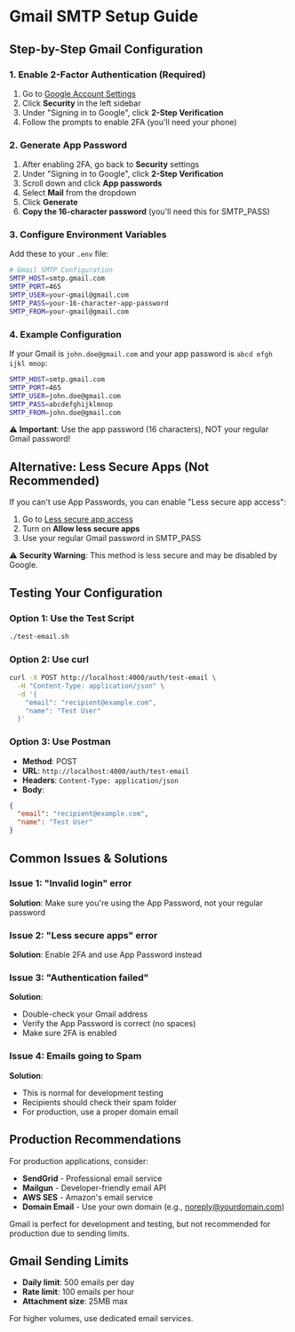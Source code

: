 # Gmail SMTP Setup Guide

## Step-by-Step Gmail Configuration

### 1. Enable 2-Factor Authentication (Required)

1. Go to [Google Account Settings](https://myaccount.google.com/)
2. Click **Security** in the left sidebar
3. Under "Signing in to Google", click **2-Step Verification**
4. Follow the prompts to enable 2FA (you'll need your phone)

### 2. Generate App Password

1. After enabling 2FA, go back to **Security** settings
2. Under "Signing in to Google", click **2-Step Verification**
3. Scroll down and click **App passwords**
4. Select **Mail** from the dropdown
5. Click **Generate**
6. **Copy the 16-character password** (you'll need this for SMTP_PASS)

### 3. Configure Environment Variables

Add these to your `.env` file:

```bash
# Gmail SMTP Configuration
SMTP_HOST=smtp.gmail.com
SMTP_PORT=465
SMTP_USER=your-gmail@gmail.com
SMTP_PASS=your-16-character-app-password
SMTP_FROM=your-gmail@gmail.com
```

### 4. Example Configuration

If your Gmail is `john.doe@gmail.com` and your app password is `abcd efgh ijkl mnop`:

```bash
SMTP_HOST=smtp.gmail.com
SMTP_PORT=465
SMTP_USER=john.doe@gmail.com
SMTP_PASS=abcdefghijklmnop
SMTP_FROM=john.doe@gmail.com
```

⚠️ **Important**: Use the app password (16 characters), NOT your regular Gmail password!

## Alternative: Less Secure Apps (Not Recommended)

If you can't use App Passwords, you can enable "Less secure app access":

1. Go to [Less secure app access](https://myaccount.google.com/lesssecureapps)
2. Turn on **Allow less secure apps**
3. Use your regular Gmail password in SMTP_PASS

⚠️ **Security Warning**: This method is less secure and may be disabled by Google.

## Testing Your Configuration

### Option 1: Use the Test Script
```bash
./test-email.sh
```

### Option 2: Use curl
```bash
curl -X POST http://localhost:4000/auth/test-email \
  -H "Content-Type: application/json" \
  -d '{
    "email": "recipient@example.com",
    "name": "Test User"
  }'
```

### Option 3: Use Postman
- **Method**: POST
- **URL**: `http://localhost:4000/auth/test-email`
- **Headers**: `Content-Type: application/json`
- **Body**:
```json
{
  "email": "recipient@example.com",
  "name": "Test User"
}
```

## Common Issues & Solutions

### Issue 1: "Invalid login" error
**Solution**: Make sure you're using the App Password, not your regular password

### Issue 2: "Less secure apps" error
**Solution**: Enable 2FA and use App Password instead

### Issue 3: "Authentication failed"
**Solution**: 
- Double-check your Gmail address
- Verify the App Password is correct (no spaces)
- Make sure 2FA is enabled

### Issue 4: Emails going to Spam
**Solution**: 
- This is normal for development testing
- Recipients should check their spam folder
- For production, use a proper domain email

## Production Recommendations

For production applications, consider:
- **SendGrid** - Professional email service
- **Mailgun** - Developer-friendly email API
- **AWS SES** - Amazon's email service
- **Domain Email** - Use your own domain (e.g., noreply@yourdomain.com)

Gmail is perfect for development and testing, but not recommended for production due to sending limits.

## Gmail Sending Limits

- **Daily limit**: 500 emails per day
- **Rate limit**: 100 emails per hour
- **Attachment size**: 25MB max

For higher volumes, use dedicated email services.
